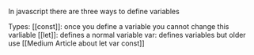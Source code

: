 In javascript there are three ways to define variables

Types:
[[const]]: once you define a variable you cannot change this varliable
[[let]]: defines a normal variable
var: defines variables but older use
[[Medium Article about let var const]]


